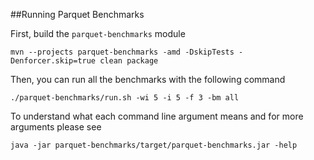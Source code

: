 <!--
  ~ Licensed to the Apache Software Foundation (ASF) under one
  ~ or more contributor license agreements.  See the NOTICE file
  ~ distributed with this work for additional information
  ~ regarding copyright ownership.  The ASF licenses this file
  ~ to you under the Apache License, Version 2.0 (the
  ~ "License"); you may not use this file except in compliance
  ~ with the License.  You may obtain a copy of the License at
  ~
  ~   http://www.apache.org/licenses/LICENSE-2.0
  ~
  ~ Unless required by applicable law or agreed to in writing,
  ~ software distributed under the License is distributed on an
  ~ "AS IS" BASIS, WITHOUT WARRANTIES OR CONDITIONS OF ANY
  ~ KIND, either express or implied.  See the License for the
  ~ specific language governing permissions and limitations
  ~ under the License.
  -->
  
##Running Parquet Benchmarks

First, build the ``parquet-benchmarks`` module

```
mvn --projects parquet-benchmarks -amd -DskipTests -Denforcer.skip=true clean package
```

Then, you can run all the benchmarks with the following command

```
./parquet-benchmarks/run.sh -wi 5 -i 5 -f 3 -bm all
```

To understand what each command line argument means and for more arguments please see

```
java -jar parquet-benchmarks/target/parquet-benchmarks.jar -help
```